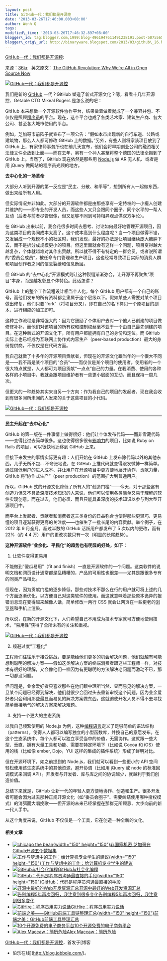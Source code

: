 ```yaml
--- 
layout: post 
title: GitHub一代：我们都是开源控 
date: '2013-03-26T17:46:00.003+08:00' 
author: Wenh Q
tags:
modified\_time: '2013-03-26T17:46:32.897+08:00' 
blogger\_id: tag:blogger.com,1999:blog-4961947611491238191.post-5075565590393163835
blogger\_orig\_url: http://binaryware.blogspot.com/2013/03/github\_26.html
---
```

[GitHub一代：我们都是开源控](http://blog.jobbole.com/36811/?utm_source=rss&utm_medium=rss&utm_campaign=github%25e4%25b8%2580%25e4%25bb%25a3%25ef%25bc%259a%25e6%2588%2591%25e4%25bb%25ac%25e9%2583%25bd%25e6%2598%25af%25e5%25bc%2580%25e6%25ba%2590%25e6%258e%25a7):

来源：[36kr](http://www.36kr.com/p/202128.html)   英文原文：[The GitHub
Revolution: Why We’re All in Open Source
Now](http://www.wired.com/opinion/2013/03/github/)

[![GitHub一代：我们都是开源控](http://blog.jobbole.com/wp-content/uploads/2013/03/124.jpg "GitHub一代：我们都是开源控")](http://blog.jobbole.com/wp-content/uploads/2013/03/124.jpg "GitHub一代：我们都是开源控")

我们是新的
[GitHub](http://blog.jobbole.com/6492/ "GitHub如何运作：时间并不决定一切")
一代？GitHub 塑造了新式开源文化？嗯，看看十几年开源控、Getable CTO
Mikeal Rogers 是怎么说的吧：

GitHub
本来想做一个开源软件协作平台，结果做着做着就成了一个兼容并包、不仅仅是照顾[程序员](http://blog.jobbole.com/821/ "程序员的本质")的平台。现在，这个平台也成了各类艺术家、建筑生产商、各大公司、甚至各大城市使用的平台。

例如，芝加哥市前阵子就宣布了一项公告：“假如本市出现新的自行车道、公路或建筑物，那么人人都可修改
GitHub 上的数据。”另外，有些人则将家装项目放到了 GitHub
上，有家律师事务所也在前几天宣布，他们会将早期创业公司的融资相关法律文件全放到上面——而在去年，另有一个神人甚至将整个德国的法律全搬到了
GitHub 上。当然了，GitHub 现在依然是那些用
[Node.js](http://blog.jobbole.com/1254/ "Node.js 究竟是什么？") 做 AR
无人机、或者是用 jQuery 做网站的程序员光顾的地方。

**去中心化的一场革命**

大部分人听到开源的第一反应是“民主、分散、和平等”，想到所有人一起做东西，做出来给所有人用。

但实际情况并非如此。大部分的开源软件都是由那些享有一定特权的一小撮人创建并维护的——即专业的开发人员，而这些人又只会跟同个圈子、同个水平的一帮人互动（后者与前者尽管很像，但又足够不同到可持相异观点供双方争论）。

在 GitHub
出来以前，我会花很多时间去思考、讨论如何最好地管理开源项目，因为这类项目的协同成本太高了。这个成本高到什么程度呢？当一个项目做得不错，又发展成一个规模不小的社区时，我们发现，最好的办法是让项目继续庞大臃肿下去，而不是拆分成规模更小的项目。但这里面就会有这样一个问题，项目变得越大越复杂，个体就越难对其作出贡献。所以就不得不有特定的一群会员，或者说所谓的“委员会成员”，被任命专门管理和生产项目，这也经常导致项目实际的消费人群和项目创作者之间的信息裂缝和信息断层。

但 GitHub
的“去中心化”开源模式则让这种裂缝渐渐弥合，让开源不再聚焦“项目”本身，而是越发彰显个体特色。此话怎讲？

GitHub 上的整个工作流程设计相当个人化。每个 GitHub
用户都有一个自己的账号，而他们发布的所有资料都会隶属于这个层级以下。假如某些人需要对某个项目做出修复，他们只要“fork”（将项目分叉），即在自己的名下拷贝一个原项目的副本，进行相应的加工即可。

这种工作流程是非常强大的：因为它鼓励了个体用户去对一个他人已创建的项目做修修补补，而他们对该项目的所有权和控制权丝毫不亚于一个由自己最先创建的项目。在这种新式的开源文化下，所有用户都能拥有自己的身份和定位。而
GitHub 实际上也已经成为互联网上协作式内容生产（peer-based
production）最大的身份提供商，不仅仅是在代码方面。

我自己就做了十多年的开源项目贡献者，但现在的开源文化跟当年的一个很大不同是——我不再是某个项目的“会员”——而仅仅是某个项目的使用者。使用者的一个很大特点就是，人人都可为项目贡献“一点点”自己的力量。在我消费、使用的各种各样的小项目中，我就会跟项目维护者有一些更小层面的互动，而且保持一周几次。

但更大的一种趋势其实来自另一个方向：作为我自己的项目的发起者，现在我会收到有很多闻所未闻的人发来的关于这些项目的小代码。

[![GitHub一代：我们都是开源控](http://blog.jobbole.com/wp-content/uploads/2013/03/217.jpg "GitHub一代：我们都是开源控")](http://blog.jobbole.com/wp-content/uploads/2013/03/217.jpg "GitHub一代：我们都是开源控")



****

**民主升起在“去中心化”**

GitHub
的第一版在一件事情上做得很好：他们让个体发布代码——而非雪藏代码——变得比过去简单很多。这也使得很多很有[影响力](http://www.amazon.cn/gp/product/B0044KME2E/ref=as_li_qf_sp_asin_il_tl?ie=UTF8&tag=vastwork-23&linkCode=as2&camp=536&creative=3200&creativeASIN=B0044KME2E "影响力")的项目，比如说
Ruby on Rails 的项目，可以很快地迁移到 GitHub 上来。

但接下来发生的事情实际更有趣：人们开始在 GitHub
上发布除代码以外的其他东西，几乎无所不包… 不夸张地说，在 GitHub
上推代码就变得跟发微博一样简单。通过降低用户的进入成本、并让用户在开源项目中更方便地展开协作、贡献力量，GitHub
将“协作式生产”（peer production）的范围扩大到普通用户。

所以，GitHub
式的开源文化降低了所有人的“创造门槛”——今天，对于那些富有创造力但又不具备深度技术知识的人来说，他们可以使用各类简单又易于理解的软件实现创意。而在过去，他们必须、而且只能具备深度的技术知识以参与到大型开源项目中。

而平台上发起者、贡献者和消费者这三类身份的日益弥合也使得那些更轻巧、更易懂的项目逐渐获得更高的关注度——也催生了一批长尾的内容贡献。举个例子，在
2012 年 9 月全月，超过半数的 GitHub 活跃用户都发布了 5
次以内的更改，而有 22%（约 4.4
万）用户的更改次数只有一次（明显的长尾趋势）。

**这种开源软件“业余化、平民化”的趋势也有明显的好处，如下：**

1. 让软件变得更易用

不能做到“傻瓜易用”（fit and
finish）一直是开源软件的一个问题。这类软件的说明文档和网页设计通常都是乱糟糟的，产品的可用性也很差——尤其是跟很多专有的同类产品相比。

但现在，因为贡献门槛的逐步降低，那些对技术不那么在行的用户就可将上述的几个方面逐渐优化，以方便自己对这类软件的使用。而这就意味着那些原本诡异的报错消息现在变得越来越像人话，简单修改一两行
CSS
就会让网页在一些更老的[浏览器](http://blog.jobbole.com/12749/ "浏览器")和手机上渲染。

所以说，在新的开源文化下，人们希望自己不用成为技术专家就可方便地使用技术，“易用性”获得了全所未有的关注和重视。

[![GitHub一代：我们都是开源控](http://blog.jobbole.com/wp-content/uploads/2013/03/316.jpg "GitHub一代：我们都是开源控")](http://blog.jobbole.com/wp-content/uploads/2013/03/316.jpg "GitHub一代：我们都是开源控")

2. 规避过度“工程化”

工程师们往往乐于接受挑战，要是能给他们更多的机会解决问题，他们就越有可能想到聪明的解决方案——假如这类解决方案的终端消费者跟这些工程师一样，对技术有很好的理解，又会像他们一样因为有更聪明的方法解决老问题而激动不已，那一切都没问题。

但问题是，业余爱好者只喜欢那些在他们眼中理所当然、显而易见的解决方案，一旦某个问题已经得到解决，他们就很少会回过头去重新审视这个问题。因为业余爱好者只会利用那些最显而易见的解决方案做东西，这就迫使开发人员不得不去寻找简单而接地气的解决方案来解决难题。

3. 支持一个更大的生态系统

以我自己频繁使用的 Node.js
为例，这种[编程语言](http://blog.jobbole.com/tag/%E7%BC%96%E7%A8%8B%E8%AF%AD%E8%A8%80/ "如何选择语言和编程语言排名相关文章")定义了足够简单的语法结构（patterns），使得人人都可以编写独立的小型函数库，并按自己的意愿发布。在这个生态系统中，每个人都可以独立享受当中的价值，无需协作。这就跟一些大型、垂直、拥有大量工具和功能、需要在特定环境下（比如说
Cocoa 和 iOS）使用的栈（比如像 ember, Dojo，YUI
这样的集成的插件系统）形成了鲜明对比。

但在开源环境下，如之前提到的 Node.js，我们就可以看到一些更小的 API
空间轻松使用该生态系统中的其他资源，避开协调（比如用 jQuery 或 node
的标准回调模式来回调
API）。开发者与开发者、库与库之间的协调越少，就越利于我们创造价值。

总结下来就是，GitHub
让新一代的年轻人更方便地协作、创造和生产。很多开发者可能会因为过去那种正规开源文化（如“委员会圈子”、需要纠结使用哪种授权模式）的消弭而大唱挽歌——但开源的未来已经掌握在那群无所顾忌、大步向前的新一代人手中。

从这个角度来说，GitHub 不仅仅是一个工具，它在创造一种全新的文化。


#### 相关文章

-   [![chicago the
    bean](http://blog.jobbole.com/wp-content/uploads/2013/03/chicago-the-bean-150x150.jpg){width="150"
    height="150"}](http://blog.jobbole.com/34729/)[非国家机密
    芝加哥在Github开源五个数据集](http://blog.jobbole.com/34729/)
-   [![工作与梦想中的工作：给计算机专业学生的建议](http://blog.jobbole.com/wp-content/uploads/2012/02/Career-Fair-Advice-150x150.jpg){width="150"
    height="150"}](http://blog.jobbole.com/13782/)[工作与梦想中的工作：给计算机专业学生的建议](http://blog.jobbole.com/13782/)
-   [![GitHub与社会化编程](http://blog.jobbole.com/wp-content/uploads/2011/11/github-logo.jpg)](http://blog.jobbole.com/15360/)[GitHub与社会化编程](http://blog.jobbole.com/15360/)
-   [![GitHub：代码是程序员沟通最直接的手段](http://blog.jobbole.com/wp-content/uploads/2012/07/20120717_161512_4-150x150.jpg){width="150"
    height="150"}](http://blog.jobbole.com/23919/)[GitHub：代码是程序员沟通最直接的手段](http://blog.jobbole.com/23919/)
-   [![开源中最好的Web开发资源汇总](http://blog.jobbole.com/wp-content/plugins/wordpress-23-related-posts-plugin/static/thumbs/18.jpg)](http://blog.jobbole.com/896/)[开源中最好的Web开发资源汇总](http://blog.jobbole.com/896/)
-   [![告别编程5年再次回归，我注意到很多变化](http://blog.jobbole.com/wp-content/uploads/2011/11/career-logo.jpg)](http://blog.jobbole.com/16390/)[告别编程5年再次回归，我注意到很多变化](http://blog.jobbole.com/16390/)
-   [![GitHire：程序员用实力说话](http://blog.jobbole.com/wp-content/plugins/wordpress-23-related-posts-plugin/static/thumbs/18.jpg)](http://blog.jobbole.com/12056/)[GitHire：程序员用实力说话](http://blog.jobbole.com/12056/)
-   [![前端之美——GitHub前端工具链整理汇总](http://blog.jobbole.com/wp-content/uploads/2013/03/github-front-end-02-150x150.png){width="150"
    height="150"}](http://blog.jobbole.com/34860/)[前端之美：GitHub前端工具整理汇总](http://blog.jobbole.com/34860/)
-   [![10个开源免费的电子商务平台](http://blog.jobbole.com/wp-content/plugins/wordpress-23-related-posts-plugin/static/thumbs/12.jpg)](http://blog.jobbole.com/689/)[10个开源免费的电子商务平台](http://blog.jobbole.com/689/)
-   [![Alex
    Maccaw：简历危险](http://blog.jobbole.com/wp-content/uploads/2013/03/job-interview-150x150.jpg)](http://blog.jobbole.com/26072/)[Alex
    Maccaw：简历危险](http://blog.jobbole.com/26072/)

[GitHub一代：我们都是开源控](http://blog.jobbole.com/36811/)，首发于[博客
- 伯乐在线](http://blog.jobbole.com/)。
